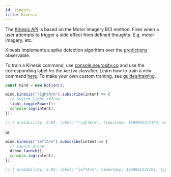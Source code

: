 ```yaml
---
id: kinesis
title: Kinesis
---
```


The [Kinesis API](/reference/interfaces/kinesis) is based on the Motor Imagery BCI method. Fires when a user attempts to trigger a side effect from defined thoughts. E.g. motor imagery, etc.

Kinesis implements a spike detection algorithm over the [predictions](/docs/api/predictions) observable.

To train a Kinesis command, use [console.neurosity.co](console.neurosity.co) and use the corresponding label for the `Active` classifier. Learn how to train a new command [here](https://support.neurosity.co/hc/en-us/articles/360036344012-Imagined-thought-training). To make your own custom training, see [guides/training](/docs/guides/training).

```js
const mind = new Notion();

mind.kinesis("rightArm").subscribe(intent => {
  // Switch light off/on
  light.togglePower();
  console.log(intent);
});

// { probability: 0.93, label: "rightArm", timestamp: 1569961321174, metric: "kinesis" }
```

or 

```js
mind.kinesis("leftArm").subscribe(intent => {
  // Launch drone
  drone.launch();
  console.log(intent);
});

// { probability: 0.92, label: "leftArm", timestamp: 1569961321191, type: "kinesis"  }
```
